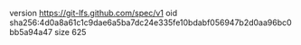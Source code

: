 version https://git-lfs.github.com/spec/v1
oid sha256:4d0a8a61c1c9dae6a5ba7dc24e335fe10bdabf056947b2d0aa96bc0bb5a94a47
size 625
